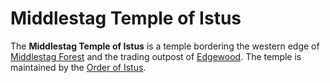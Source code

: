 # Middlestag Temple of Istus

The **Middlestag Temple of Istus** is a temple bordering the western edge of [Middlestag Forest](../../../../mote/esterfell/lenya/middlestag-forest) and the trading outpost of [Edgewood](../). The temple is maintained by the [Order of Istus](../../../../organizations/order-of-istus).
